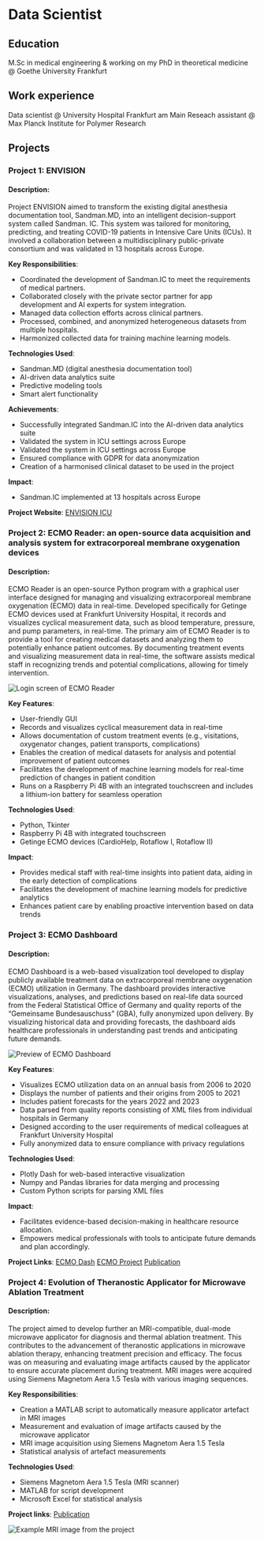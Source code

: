 # Data Scientist

## Education
M.Sc in medical engineering & working on my PhD in theoretical medicine @ Goethe University Frankfurt

## Work experience
Data scientist @ University Hospital Frankfurt am Main
Reseach assistant @ Max Planck Institute for Polymer Research

## Projects

### Project 1: ENVISION

#### Description: 
Project ENVISION aimed to transform the existing digital anesthesia documentation tool, Sandman.MD, into an intelligent decision-support system called Sandman. IC. This system was tailored for monitoring, predicting, and treating COVID-19 patients in Intensive Care Units (ICUs). It involved a collaboration between a multidisciplinary public-private consortium and was validated in 13 hospitals across Europe. 
 
**Key Responsibilities**: 
- Coordinated the development of Sandman.IC to meet the requirements of medical partners. 
- Collaborated closely with the private sector partner for app development and AI experts for system integration. 
- Managed data collection efforts across clinical partners. 
- Processed, combined, and anonymized heterogeneous datasets from multiple hospitals. 
- Harmonized collected data for training machine learning models. 

**Technologies Used**: 
- Sandman.MD (digital anesthesia documentation tool) 
- AI-driven data analytics suite 
- Predictive modeling tools 
- Smart alert functionality 

**Achievements**: 
- Successfully integrated Sandman.IC into the AI-driven data analytics suite
- Validated the system in ICU settings across Europe
- Validated the system in ICU settings across Europe
- Ensured compliance with GDPR for data anonymization
- Creation of a harmonised clinical dataset to be used in the project

**Impact**:
- Sandman.IC implemented at 13 hospitals across Europe

**Project Website**: [ENVISION ICU](https://www.envision-icu.eu/) 

### Project 2: ECMO Reader: an open-source data acquisition and analysis system for extracorporeal membrane oxygenation devices

#### Description: 
ECMO Reader is an open-source Python program with a graphical user interface designed for managing and visualizing extracorporeal membrane oxygenation (ECMO) data in real-time. Developed specifically for Getinge ECMO devices used at Frankfurt University Hospital, it records and visualizes cyclical measurement data, such as blood temperature, pressure, and pump parameters, in real-time. The primary aim of ECMO Reader is to provide a tool for creating medical datasets and analyzing them to potentially enhance patient outcomes. By documenting treatment events and visualizing measurement data in real-time, the software assists medical staff in recognizing trends and potential complications, allowing for timely intervention. 

![Login screen of ECMO Reader](/assets/ecmo_reader_example.png)
 
**Key Features**: 
- User-friendly GUI
- Records and visualizes cyclical measurement data in real-time
- Allows documentation of custom treatment events (e.g., visitations, oxygenator changes, patient transports, complications)
- Enables the creation of medical datasets for analysis and potential improvement of patient outcomes
- Facilitates the development of machine learning models for real-time prediction of changes in patient condition
- Runs on a Raspberry Pi 4B with an integrated touchscreen and includes a lithium-ion battery for seamless operation
 
**Technologies Used**: 
- Python, Tkinter
- Raspberry Pi 4B with integrated touchscreen 
- Getinge ECMO devices (CardioHelp, Rotaflow I, Rotaflow II) 

**Impact**: 
- Provides medical staff with real-time insights into patient data, aiding in the early detection of complications
- Facilitates the development of machine learning models for predictive analytics
- Enhances patient care by enabling proactive intervention based on data trends

### Project 3: ECMO Dashboard

#### Description: 
ECMO Dashboard is a web-based visualization tool developed to display publicly available treatment data on extracorporeal membrane oxygenation (ECMO) utilization in Germany. The dashboard provides interactive visualizations, analyses, and predictions based on real-life data sourced from the Federal Statistical Office of Germany and quality reports of the “Gemeinsame Bundesauschuss” (GBA), fully anonymized upon delivery.  By visualizing historical data and providing forecasts, the dashboard aids healthcare professionals in understanding past trends and anticipating future demands. 

![Preview of ECMO Dashboard](/assets/ecmo_dash_example.png)

**Key Features**: 
- Visualizes ECMO utilization data on an annual basis from 2006 to 2020 
- Displays the number of patients and their origins from 2005 to 2021
- Includes patient forecasts for the years 2022 and 2023
- Data parsed from quality reports consisting of XML files from individual hospitals in Germany
- Designed according to the user requirements of medical colleagues at Frankfurt University Hospital
- Fully anonymized data to ensure compliance with privacy regulations

**Technologies Used**: 
- Plotly Dash for web-based interactive visualization 
- Numpy and Pandas libraries for data merging and processing 
- Custom Python scripts for parsing XML files 

**Impact**: 
- Facilitates evidence-based decision-making in healthcare resource allocation. 
- Empowers medical professionals with tools to anticipate future demands and plan accordingly. 

**Project Links**: 
[ECMO Dash](https://ecmo-dash.de/) 
[ECMO Project](https://ecmo-project.de/)
[Publication](https://doi.org/10.1007/s10916-024-02068-w)

### Project 4: Evolution of Theranostic Applicator for Microwave Ablation Treatment

#### Description: 
The project aimed to develop further an MRI-compatible, dual-mode microwave applicator for diagnosis and thermal ablation treatment. This contributes to the advancement of theranostic applications in microwave ablation therapy, enhancing treatment precision and efficacy. The focus was on measuring and evaluating image artifacts caused by the applicator to ensure accurate placement during treatment. MRI images were acquired using Siemens Magnetom Aera 1.5 Tesla with various imaging sequences. 

**Key Responsibilities**: 
- Creation a MATLAB script to automatically measure applicator artefact in MRI images
- Measurement and evaluation of image artifacts caused by the microwave applicator 
- MRI image acquisition using Siemens Magnetom Aera 1.5 Tesla
- Statistical analysis of artefact measurements

**Technologies Used**: 
- Siemens Magnetom Aera 1.5 Tesla (MRI scanner) 
- MATLAB for script development 
- Microsoft Excel for statistical analysis 

**Project links**:
[Publication](https://doi.org/10.1515/freq-2022-0088)

![Example MRI image from the project](/assets/applicator_image_example.png)
